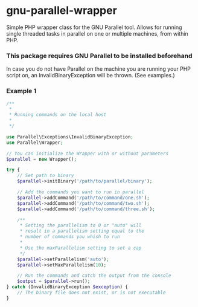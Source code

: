gnu-parallel-wrapper
====================
Simple PHP wrapper class for the GNU Parallel tool.
Allows for running single threaded tasks in parallel on one or multiple machines, from within PHP.

### This package requires GNU Parallel to be installed beforehand

In case you do not have Parallel on the machine you are running your PHP script on, an InvalidBinaryException will be thrown. (See examples.)

### Example 1

```php
/**
 *
 * Running commands on the local host
 *
 */

use Parallel\Exceptions\InvalidBinaryException;
use Parallel\Wrapper;

// You can initialize the Wrapper with or without parameters
$parallel = new Wrapper();

try {
    // Set path to binary
    $parallel->initBinary('/path/to/parallel/binary');

    // Add the commands you want to run in parallel
    $parallel->addCommand('/path/to/command/one.sh');
    $parallel->addCommand('/path/to/command/two.sh');
    $parallel->addCommand('/path/to/command/three.sh');

    /**
     * Setting the parallelism to 0 or "auto" will
     * result in a parallelism setting equal to the
     * number of commands you whish to run
     *
     * Use the maxParallelism setting to set a cap
     */
    $parallel->setParallelism('auto');
    $parallel->setMaxParallelism(10);

    // Run the commands and catch the output from the console
    $output = $parallel->run();
} catch (InvalidBinaryException $exception) {
    // The binary file does not exist, or is not executable
}
```

